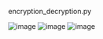 encryption_decryption.py

![image](https://user-images.githubusercontent.com/107709247/204126924-de7b7eda-5699-4162-810b-77cf9b6abc3b.png)
![image](https://user-images.githubusercontent.com/107709247/204126927-1e37648d-6443-4618-af94-80cea14251d3.png)
![image](https://user-images.githubusercontent.com/107709247/204126935-a995503d-786b-49a3-a47a-d458e5e95c6d.png)
